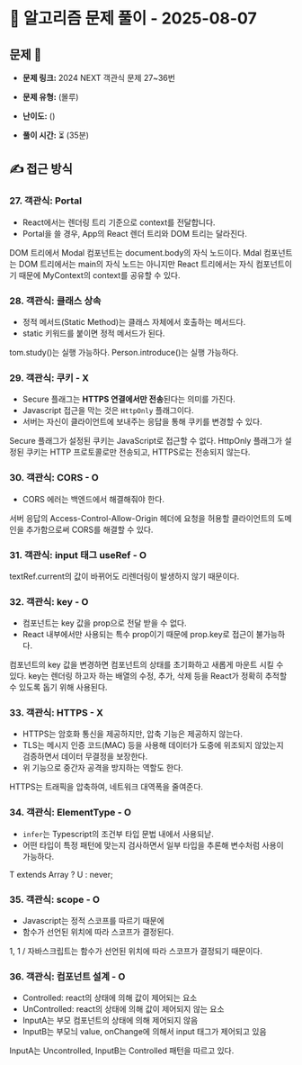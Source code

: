 # 📝 알고리즘 문제 풀이 - 2025-08-07

## 문제 📖

- **문제 링크:** 2024 NEXT 객관식 문제 27~36번

- **문제 유형:** (몰루)

- **난이도:** ()

- **풀이 시간:** ⏳ (35분)

## ✍ 접근 방식

### 27. 객관식: Portal
- React에서는 렌더링 트리 기준으로 context를 전달합니다.
- Portal을 쓸 경우, App의 React 렌더 트리와 DOM 트리는 달라진다.


DOM 트리에서 Modal 컴포넌트는 document.body의 자식 노드이다.
Mdal 컴포넌트는 DOM 트리에서는 main의 자식 노드는 아니지만 React 트리에서는 자식 컴포넌트이기 때문에 MyContext의 context를 공유할 수 있다.

### 28. 객관식: 클래스 상속
- 정적 메서드(Static Method)는 클래스 자체에서 호출하는 메서드다.
- static 키워드를 붙이면 정적 메서드가 된다.

tom.study()는 실행 가능하다.
Person.introduce()는 실행 가능하다.

### 29. 객관식: 쿠키 - X
- Secure 플래그는 **HTTPS 연결에서만 전송**된다는 의미를 가진다.
- Javascript 접근을 막는 것은 `HttpOnly` 플래그이다.
- 서버는 자신이 클라이언트에 보내주는 응답을 통해 쿠키를 변경할 수 있다.

Secure 플래그가 설정된 쿠키는 JavaScript로 접근할 수 없다.
HttpOnly 플래그가 설정된 쿠키는 HTTP 프로토콜로만 전송되고, HTTPS로는 전송되지 않는다.

### 30. 객관식: CORS - O
- CORS 에러는 백엔드에서 해결해줘야 한다.

서버 응답의 Access-Control-Allow-Origin 헤더에 요청을 허용할 클라이언트의 도메인을 추가함으로써 CORS를 해결할 수 있다.

### 31. 객관식: input 태그 useRef - O
textRef.current의 값이 바뀌어도 리렌더링이 발생하지 않기 때문이다.

### 32. 객관식: key - O
- 컴포넌트는 key 값을 prop으로 전달 받을 수 없다.
- React 내부에서만 사용되는 특수 prop이기 때문에 prop.key로 접근이 불가능하다.

컴포넌트의 key 값을 변경하면 컴포넌트의 상태를 초기화하고 새롭게 마운트 시킬 수 있다.
key는 렌더링 하고자 하는 배열의 수정, 추가, 삭제 등을 React가 정확히 추적할 수 있도록 돕기 위해 사용된다.

### 33. 객관식: HTTPS - X
- HTTPS는 암호화 통신을 제공하지만, 압축 기능은 제공하지 않는다.
- TLS는 메시지 인증 코드(MAC) 등을 사용해 데이터가 도중에 위조되지 않았는지 검증하면서 데이터 무결정을 보장한다.
- 위 기능으로 중간자 공격을 방지하는 역할도 한다.

HTTPS는 트래픽을 압축하여, 네트워크 대역폭을 줄여준다.

### 34. 객관식: ElementType<T> - O
- `infer`는 Typescript의 조건부 타입 문법 내에서 사용되낟.
- 어떤 타입이 특정 패턴에 맞는지 검사하면서 일부 타입을 추론해 변수처럼 사용이 가능하다.

T extends Array<infer U> ? U : never;

### 35. 객관식: scope - O
- Javascript는 정적 스코프를 따르기 때문에
- 함수가 선언된 위치에 따라 스코프가 결정된다.

1, 1 / 자바스크립트는 함수가 선언된 위치에 따라 스코프가 결정되기 때문이다.

### 36. 객관식: 컴포넌트 설계 - O
- Controlled: react의 상태에 의해 값이 제어되는 요소
- UnControlled: react의 상태에 의해 값이 제어되지 않는 요소
- InputA는 부모 컴포넌트의 상태에 의해 제어되지 않음
- InputB는 부모늬 value, onChange에 의해서 input 태그가 제어되고 있음


InputA는 Uncontrolled, InputB는 Controlled 패턴을 따르고 있다.